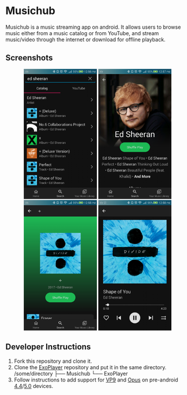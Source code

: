 # Musichub

Musichub is a music streaming app on android. It allows users to browse music either from a music catalog or from YouTube, and stream music/video through the internet or download for offline playback.

## Screenshots
<p align="center">
<img src="./images/screenshot_search_catalog.png" width="200"/>
<img src="./images/screenshot_catalog_artist.png" width="200"/>
<img src="./images/screenshot_catalog_album.png" width="200"/>
<img src="./images/screenshot_play.png" width="200"/>
</p>

## Developer Instructions
1. Fork this repository and clone it.
2. Clone the [ExoPlayer](https://github.com/google/ExoPlayer) repository and put it in the same directory.
/some/directory
├── Musichub
└── ExoPlayer
3. Follow instructions to add support for [VP9](https://github.com/google/ExoPlayer/tree/release-v2/extensions/vp9) and [Opus](https://github.com/google/ExoPlayer/tree/release-v2/extensions/opus) on pre-android [4.4](https://developer.android.com/guide/topics/media/media-formats#video-codecs)/[5.0](https://developer.android.com/guide/topics/media/media-formats#audio-codecs) devices.